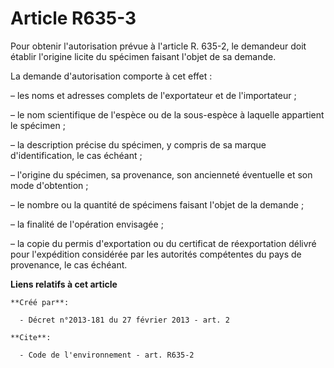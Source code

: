 # Article R635-3

Pour obtenir l'autorisation prévue à l'article R. 635-2, le demandeur doit établir l'origine licite du spécimen faisant
l'objet de sa demande.

La demande d'autorisation comporte à cet effet :

– les noms et adresses complets de l'exportateur et de l'importateur ;

– le nom scientifique de l'espèce ou de la sous-espèce à laquelle appartient le spécimen ;

– la description précise du spécimen, y compris de sa marque d'identification, le cas échéant ;

– l'origine du spécimen, sa provenance, son ancienneté éventuelle et son mode d'obtention ;

– le nombre ou la quantité de spécimens faisant l'objet de la demande ;

– la finalité de l'opération envisagée ;

– la copie du permis d'exportation ou du certificat de réexportation délivré pour l'expédition considérée par les autorités
compétentes du pays de provenance, le cas échéant.

**Liens relatifs à cet article**

	**Créé par**:

	  - Décret n°2013-181 du 27 février 2013 - art. 2

	**Cite**:

	  - Code de l'environnement - art. R635-2
